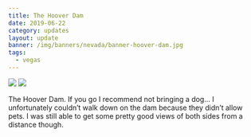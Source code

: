 ```yaml
---
title: The Hoover Dam
date: 2019-06-22
category: updates
layout: update
banner: /img/banners/nevada/banner-hoover-dam.jpg
tags:
  - vegas
---
```


<div class="img-slider">
    <img src="{{ site.cdn }}/img/updates/nevada/hoover-dam/hoover-1.jpg">
    <img src="{{ site.cdn }}/img/updates/nevada/hoover-dam/hoover-2.jpg">
</div>

The Hoover Dam. If you go I recommend not bringing a dog... I unfortunately couldn’t walk down on the dam because they didn’t allow pets. I was still able to get some pretty good views of both sides from a distance though.
